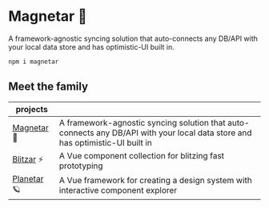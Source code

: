 # Magnetar 🌟

A framework-agnostic syncing solution that auto-connects any DB/API with your local data store and has optimistic-UI built in.

```sh
npm i magnetar
```

## Meet the family

<!-- prettier-ignore-start -->
| projects | |
| --- | --- |
| [Magnetar](https://github.com/mesqueeb/magnetar) 🌟 | A framework-agnostic syncing solution that auto-connects any DB/API with your local data store and has optimistic-UI built in |
| [Blitzar](https://github.com/mesqueeb/blitzar) ⚡️  | A Vue component collection for blitzing fast prototyping                                                                      |
| [Planetar](https://github.com/mesqueeb/planetar) 🪐 | A Vue framework for creating a design system with interactive component explorer                                              |
<!-- prettier-ignore-end -->
